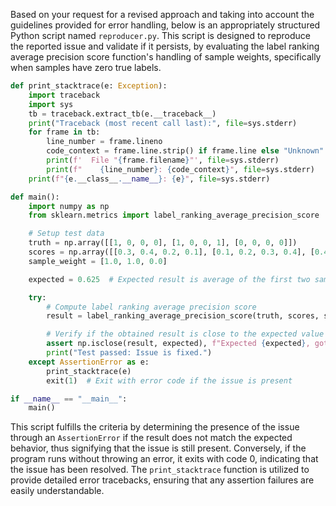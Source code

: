 Based on your request for a revised approach and taking into account the guidelines provided for error handling, below is an appropriately structured Python script named `reproducer.py`. This script is designed to reproduce the reported issue and validate if it persists, by evaluating the label ranking average precision score function's handling of sample weights, specifically when samples have zero true labels.

```python
def print_stacktrace(e: Exception):
    import traceback
    import sys
    tb = traceback.extract_tb(e.__traceback__)
    print("Traceback (most recent call last):", file=sys.stderr)
    for frame in tb:
        line_number = frame.lineno
        code_context = frame.line.strip() if frame.line else "Unknown"
        print(f'  File "{frame.filename}"', file=sys.stderr)
        print(f"    {line_number}: {code_context}", file=sys.stderr)
    print(f"{e.__class__.__name__}: {e}", file=sys.stderr)

def main():
    import numpy as np
    from sklearn.metrics import label_ranking_average_precision_score

    # Setup test data
    truth = np.array([[1, 0, 0, 0], [1, 0, 0, 1], [0, 0, 0, 0]])
    scores = np.array([[0.3, 0.4, 0.2, 0.1], [0.1, 0.2, 0.3, 0.4], [0.4, 0.3, 0.2, 0.1]])
    sample_weight = [1.0, 1.0, 0.0]

    expected = 0.625  # Expected result is average of the first two samples' AP

    try:
        # Compute label ranking average precision score
        result = label_ranking_average_precision_score(truth, scores, sample_weight=sample_weight)

        # Verify if the obtained result is close to the expected value
        assert np.isclose(result, expected), f"Expected {expected}, got {result}"
        print("Test passed: Issue is fixed.")
    except AssertionError as e:
        print_stacktrace(e)
        exit(1)  # Exit with error code if the issue is present

if __name__ == "__main__":
    main()
```

This script fulfills the criteria by determining the presence of the issue through an `AssertionError` if the result does not match the expected behavior, thus signifying that the issue is still present. Conversely, if the program runs without throwing an error, it exits with code 0, indicating that the issue has been resolved. The `print_stacktrace` function is utilized to provide detailed error tracebacks, ensuring that any assertion failures are easily understandable.